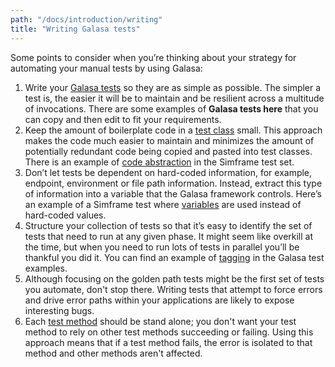 ```yaml
---
path: "/docs/introduction/writing"
title: "Writing Galasa tests"
---
```


Some points to consider when you’re thinking about your strategy for automating your manual tests by using Galasa:

1.	Write your [Galasa tests](../Galasa-concepts.md) so they are as simple as possible. The simpler a test is, the easier it will be to maintain and be resilient across a multitude of invocations. There are some examples of **Galasa tests here** that you can copy and then edit to fit your requirements.
1.	Keep the amount of boilerplate code in a [test class](../Galasa-concepts) small. This approach makes the code much easier to maintain and minimizes the amount of potentially redundant code being copied and pasted into test classes. There is an example of [code abstraction](../test_code_snippets#minimise-boilerplate-code) in the Simframe test set. 
1.	Don’t let tests be dependent on hard-coded information, for example, endpoint, environment or file path information. Instead, extract this type of information into a variable that the Galasa framework controls. Here’s an example of a Simframe test where [variables](../test_code_snippets#avoid-hard-coding) are used instead of hard-coded values. 
1.	Structure your collection of tests so that it’s easy to identify the set of tests that need to run at any given phase. It might seem like overkill at the time, but when you need to run lots of tests in parallel you’ll be thankful you did it. You can find an example of [tagging](../test_code_snippets) in the Galasa test examples. 
1.	Although focusing on the golden path tests might be the first set of tests you automate, don't stop there.  Writing tests that attempt to force errors and drive error paths within your applications are likely to expose interesting bugs. 
1.  Each [test method](../Galasa-concepts) should be stand alone; you don't want your test method to rely on other test methods succeeding or failing. Using this approach means that if a test method fails, the error is isolated to that method and other methods aren't affected.



